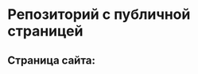 # Репозиторий с публичной страницей
## Страница сайта:
<!-- Здесь будет ссылка на публичгую страницу -->
